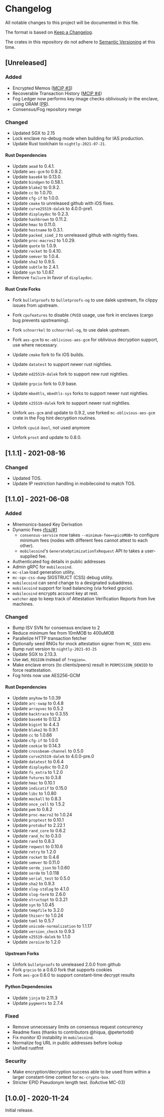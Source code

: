 # Changelog
All notable changes to this project will be documented in this file.

The format is based on [Keep a Changelog](https://keepachangelog.com/en/1.0.0/).

The crates in this repository do not adhere to [Semantic Versioning](https://semver.org/spec/v2.0.0.html) at this time.

## [Unreleased]

### Added

 - Encrypted Memos ([MCIP #3](https://github.com/mobilecoinfoundation/mcips/pull/3))
 - Recoverable Transaction History ([MCIP #4](https://github.com/mobilecoinfoundation/mcips/pull/4))
 - Fog Ledger now performs key image checks obliviously in the enclave, using ORAM ([PR](https://github.com/mobilecoinfoundation/fog/pull/101)).
 - Consensus/Fog repository merge

### Changed

 - Updated SGX to 2.15
 - Lock enclave no-debug mode when building for IAS production.
 - Update Rust toolchain to `nightly-2021-07-21`.

#### Rust Dependencies

 - Update `aead` to 0.4.1.
 - Update `aes-gcm` to 0.9.2.
 - Update `base64` to 0.13.0.
 - Update `bindgen` to 0.58.1.
 - Update `blake2` to 0.9.2.
 - Update `cc` to 1.0.70.
 - Update `cfg-if` to 1.0.0.
 - Update `cmake` to unreleased github with iOS fixes.
 - Update `curve25519-dalek` to 4.0.0-pre1.
 - Update `displaydoc` to 0.2.3.
 - Update `hashbrown` to 0.11.2.
 - Update `hmac` to 0.11.0.
 - Update `hostname` to 0.3.1.
 - Update `packed_simd_2` to unreleased github with nightly fixes.
 - Update `proc-macros2` to 1.0.29.
 - Update `quote` to 1.0.9.
 - Update `rocket` to 0.4.10.
 - Update `semver` to 1.0.4.
 - Update `sha2` to 0.9.5.
 - Update `subtle` to 2.4.1.
 - Update `syn` to 1.0.67.
 - Remove `failure` in favor of `displaydoc`.

#### Rust Crate Forks

 - Fork `bulletproofs` to `bulletproofs-og` to use dalek upstream, fix clippy issues from upstream.
 - Fork `cpufeatures` to disable `CPUID` usage, use fork in enclaves (cargo bug prevents upstreaming).
 - Fork `schnorrkel` to `schnorrkel-og`, to use dalek upstream.
 - Fork `aes-gcm` to `mc-oblivious-aes-gcm` for oblivious decryption support, use where necessary.

 - Update `cmake` fork to fix iOS builds.
 - Update `datatest` to support newer rust nightlies.
 - Update `ed25519-dalek` fork to support new rust nightlies.
 - Update `grpcio` fork to 0.9 base.
 - Update `mbedtls`, `mbedtls-sys` forks to support newer rust nightlies.
 - Update `x25519-dalek` fork to support newer rust nightlies.

 - Unfork `aes-gcm` and update to 0.9.2, use forked `mc-oblivious-aes-gcm` crate in the Fog hint decryption routines.
 - Unfork `cpuid-bool`, not used anymore
 - Unfork `prost` and update to 0.8.0.

## [1.1.1] - 2021-08-16

### Changed

 - Updated TOS.
 - Update IP restriction handling in mobilecoind to match TOS.

## [1.1.0] - 2021-06-08

### Added

 - Mnemonics-based Key Derivation
 - Dynamic Fees [rfcs/#1](https://github.com/mobilecoinfoundation/rfcs/#1)
   - `consensus-service` now takes `--minimum-fee=<picoMOB>` to configure minimum fees (nodes with different fees cannot attest to each other).
   - `mobilecoind`'s `GenerateOptimizationTxRequest` API to takes a user-supplied fee.
 - Authenticated fog details in public addresses
 - Admin gRPC for `mobilecoind`.
 - `mc-slam` load generation utility.
 - `mc-sgx-css-dump` SIGSTRUCT (CSS) debug utility.
 - `mobilecoind` can send change to a designated subaddress.
 - `mobilecoind` support for load balancing (via forked grpcio).
 - `mobilecoind` encrypts account key at rest.
 - `watcher` app to keep track of Attestation Verification Reports from live machines.

### Changed

 - Bump ISV SVN for consensus enclave to 2
 - Reduce minimum fee from 10mMOB to 400uMOB
 - Parallelize HTTP transaction fetcher
 - Optionally seed RNGs for mock attestation signer from `MC_SEED` env.
 - Bump rust version to `nightly-2021-03-25`
 - Update SGX to 2.13.3.
 - Use `AWS_REGION` instead of `?region=`.
 - Make enclave errors (to clients/peers) result in `PERMISSION_DENIED` to force reattestation.
 - Fog hints now use AES256-GCM

#### Rust Dependencies

 - Update `anyhow` to 1.0.39
 - Update `arc-swap` to 0.4.8
 - Update `arrayvec` to 0.5.2
 - Update `backtrace` to 0.3.55
 - Update `base64` to 0.12.3
 - Update `bigint` to 4.4.3
 - Update `blake2` to 0.9.1
 - Update `cc` to 1.0.66
 - Update `cfg-if` to 1.0.0
 - Update `cookie` to 0.14.3
 - Update `crossbeam-channel` to 0.5.0
 - Update `curve25519-dalek` to 4.0.0-pre.0
 - Update `datatest` to 0.6.4
 - Update `displaydoc` to 0.2.0
 - Update `fs_extra` to 1.2.0
 - Update `futures` to 0.3.8
 - Update `hmac` to 0.10.1
 - Update `indicatif` to 0.15.0
 - Update `libc` to 1.0.80
 - Update `mockall` to 0.8.3
 - Update `once_cell` to 1.5.2
 - Update `pem` to 0.8.2
 - Update `proc-macro2` to 1.0.24
 - Update `proptest` to 0.10.1
 - Update `protobuf` to 2.22.1
 - Update `rand_core` to 0.6.2
 - Update `rand_hc` to 0.3.0
 - Update `rand` to 0.8.3
 - Update `reqwest` to 0.10.6
 - Update `retry` to 1.2.0
 - Update `rocket` to 0.4.6
 - Update `semver` to 0.11.0
 - Update `serde_json` to 1.0.60
 - Update `serde` to 1.0.118
 - Update `serial_test` to 0.5.0
 - Update `sha2` to 0.9.3
 - Update `slog-stdlog` to 4.1.0
 - Update `slog-term` to 2.6.0
 - Update `structopt` to 0.3.21
 - Update `syn` to 1.0.45
 - Update `tempfile` to 3.2.0
 - Update `thiserr` to 1.0.24
 - Update `toml` to 0.5.7
 - Update `unicode-normalization` to 1.1.17
 - Update `version_check` to 0.9.3
 - Update `x25519-dalek` to 1.1.0
 - Update `zeroize` to 1.2.0

#### Upstream Forks

 - Unfork `bulletproofs` to unreleased 2.0.0 from github
 - Fork `grpcio` to a 0.6.0 fork that supports cookies
 - Fork `aes-gcm` 0.6.0 to support constant-time decrypt results

#### Python Dependencies

 - Update `jinja` to 2.11.3
 - Update `pygments` to 2.7.4

### Fixed

 - Remove unnecessary limits on consensus request concurrency
 - Readme fixes (thanks to contributors @hiqua, @petertodd)
 - Fix monitor ID instability in `mobilecoind`.
 - Normalize fog URL in public addresses before lookup
 - Unified rustfmt

### Security

 - Make encryption/decryption success able to be used from within a larger constant-time context for `mc-crypto-box`.
 - Stricter EPID Pseudonym length test. (IoActive MC-03)

## [1.0.0] - 2020-11-24

Initial release.

